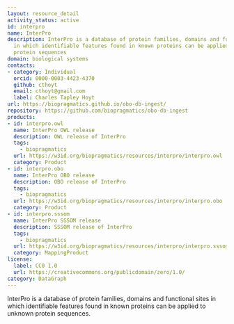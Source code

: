 ```yaml
---
layout: resource_detail
activity_status: active
id: interpro
name: InterPro
description: InterPro is a database of protein families, domains and functional sites
  in which identifiable features found in known proteins can be applied to unknown
  protein sequences
domain: biological systems
contacts:
- category: Individual
  orcid: 0000-0003-4423-4370
  github: cthoyt
  email: cthoyt@gmail.com
  label: Charles Tapley Hoyt
url: https://biopragmatics.github.io/obo-db-ingest/
repository: https://github.com/biopragmatics/obo-db-ingest
products:
- id: interpro.owl
  name: InterPro OWL release
  description: OWL release of InterPro
  tags:
    - biopragmatics
  url: https://w3id.org/biopragmatics/resources/interpro/interpro.owl
  category: Product
- id: interpro.obo
  name: InterPro OBO release
  description: OBO release of InterPro
  tags:
    - biopragmatics
  url: https://w3id.org/biopragmatics/resources/interpro/interpro.obo
  category: Product
- id: interpro.sssom
  name: InterPro SSSOM release
  description: SSSOM release of InterPro
  tags:
    - biopragmatics
  url: https://w3id.org/biopragmatics/resources/interpro/interpro.sssom
  category: MappingProduct
license:
  label: CC0 1.0
  url: https://creativecommons.org/publicdomain/zero/1.0/
category: DataGraph
---
```


InterPro is a database of protein families, domains and functional sites in which identifiable features found in known proteins can be applied to unknown protein sequences.
